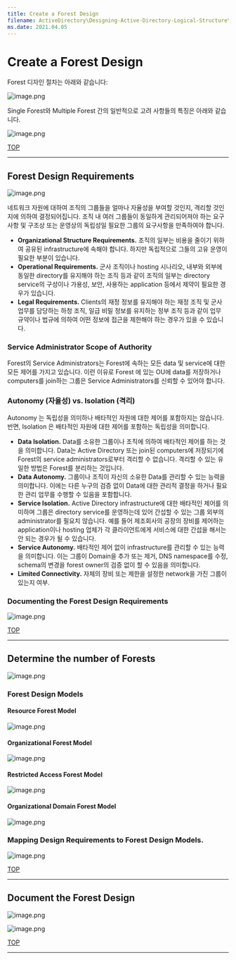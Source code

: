 ```yaml
---
title: Create a Forest Design
filename: ActiveDirectory\Designing-Active-Directory-Logical-Structure\Create-a-Forest-Design.md
ms.date: 2021.04.05
---
```


# Create a Forest Design

Forest 디자인 절차는 아래와 같습니다:

![image.png](https://github.com/kj-park/Tech/blob/main/ActiveDirectory/.media/image-5c28d801-ec04-485d-bda5-45576fc37eae.png?raw=true)

Single Forest와 Multiple Forest 간의 일반적으로 고려 사항들의 특징은 아래와 같습니다.

![image.png](https://github.com/kj-park/Tech/blob/main/ActiveDirectory/.media/image-7ccc33f2-de43-4c19-8201-b23fd5d9cdae.png?raw=true)

[TOP](#)

---

## Forest Design Requirements

![image.png](https://github.com/kj-park/Tech/blob/main/ActiveDirectory/.media/image-1707f09b-db53-42ad-8abf-c4ff3c0bef59.png?raw=true)

네트워크 자원에 대하여 조직의 그룹들을 얼마나 자율성을 부여할 것인지, 격리할 것인지에 의하여 결정되어집니다. 조직 내 여러 그룹들이 동일하게 관리되어져야 하는 요구사항 및 구조상 또는 운영상의 독립성일 필요한 그룹의 요구사항을 만족하여야 합니다.

- **Organizational Structure Requirements.**  조직의 일부는 비용을 줄이기 위하여 공유된 infrastructure에 속해야 합니다. 하지만 독립적으로 그들의 고유 운영이 필요한 부분이 있습니다.
- **Operational Requirements.**  군사 조직이나 hosting 시나리오, 내부와 외부에 동일한 directory를 유지해야 하는 조직 등과 같이 조직의 일부는 directory service의 구성이나 가용성, 보안, 사용하는 application 등에서 제약이 필요한 경우가 있습니다.
- **Legal Requirements.**  Clients의 재정 정보를 유지해야 하는 재정 조직 및 군사 업무를 담당하는 하청 조직, 일급 비밀 정보를 유지하는 정부 조직 등과 같이 업무 규약이나 법규에 의하여 어떤 정보에 접근을 제한해야 하는 경우가 있을 수 있습니다.

### Service Administrator Scope of Authority

Forest의 Service Administrators는 Forest에 속하는 모든 data 및 service에 대한 모든 제어를 가지고 있습니다. 이런 이유로 Forest 에 있는 OU에 data를 저장하거나 computers를 join하는 그룹은 Service Administrators를 신뢰할 수 있어야 합니다.

### Autonomy (자율성) vs. Isolation (격리)

Autonomy 는 독립성을 의미하나 배타적인 자원에 대한 제어를 포함하지는 않습니다. 반면, Isolation 은 배타적인 자원에 대한 제어를 포함하는 독립성을 의미합니다.

- **Data Isolation.**  Data를 소유한 그룹이나 조직에 의하여 배타적인 제어를 하는 것을 의미합니다. Data는 Active Directory 또는 join된 computers에 저장되기에 Forest의 service administrators로부터 격리할 수 없습니다. 격리할 수 있는 유일한 방법은 Forest를 분리하는 것입니다.
- **Data Autonomy.**  그룹이나 조직이 자신의 소유한 Data를 관리할 수 있는 능력을 의미합니다. 이에는 다른 누구의 검증 없이 Data에 대한 관리적 결정을 하거나 필요한 관리 업무를 수행할 수 있음을 포함합니다.
- **Service Isolation.**  Active Directory infrastructure에 대한 배타적인 제어를 의미하며 그룹은 directory service를 운영하는데 있어 간섭할 수 있는 그룹 외부의 administrator를 필요치 않습니다. 예를 들어 제조회사의 공장의 장비를 제어하는 application이나 hosting 업체가 각 클라이언트에게 서비스에 대한 간섭을 해서는 안 되는 경우가 될 수 있습니다. 
- **Service Autonomy.**  배타적인 제어 없이 infrastructure를 관리할 수 있는 능력을 의미합니다. 이는 그룹이 Domain을 추가 또는 제거, DNS namespace를 수정, schema의 변경을 forest owner의 검증 없이 할 수 있음을 의미합니다.
- **Limited Connectivity.**  자체의 장비 또는 제한을 설정한 network을 가진 그룹이 있는지 여부.

### Documenting the Forest Design Requirements

![image.png](https://github.com/kj-park/Tech/blob/main/ActiveDirectory/.media/image-4d51e671-c5e1-44ef-927e-757526c6959d.png?raw=true)

[TOP](#)

---

## Determine the number of Forests

![image.png](https://github.com/kj-park/Tech/blob/main/ActiveDirectory/.media/image-c8224f3d-742d-43c4-86fb-a84c2808a7c9.png?raw=true)

### Forest Design Models

#### Resource Forest Model

![image.png](https://github.com/kj-park/Tech/blob/main/ActiveDirectory/.media/image-f1a80a8d-0f71-4f19-915b-ffaa65bd6343.png?raw=true)

#### Organizational Forest Model

![image.png](https://github.com/kj-park/Tech/blob/main/ActiveDirectory/.media/image-f00a7a1b-760c-49e0-9581-d752d6c78aff.png?raw=true)

#### Restricted Access Forest Model

![image.png](https://github.com/kj-park/Tech/blob/main/ActiveDirectory/.media/image-2cdd6f83-52de-47fb-beb8-7626d3e51a82.png?raw=true)

#### Organizational Domain Forest Model

![image.png](https://github.com/kj-park/Tech/blob/main/ActiveDirectory/.media/image-b121a411-9c08-4883-bc45-7a3a0043ace4.png?raw=true)

### Mapping Design Requirements to Forest Design Models.

![image.png](https://github.com/kj-park/Tech/blob/main/ActiveDirectory/.media/image-6f7c39cd-d895-40ea-985d-9d51d5b3930e.png?raw=true)

[TOP](#)

---

## Document the Forest Design

![image.png](https://github.com/kj-park/Tech/blob/main/ActiveDirectory/.media/image-74b289f6-20e3-4a0b-87d3-e93c6194170e.png?raw=true)

![image.png](https://github.com/kj-park/Tech/blob/main/ActiveDirectory/.media/image-0616cf56-b956-49f4-a637-97d4de3e4779.png?raw=true)

[TOP](#)

---
